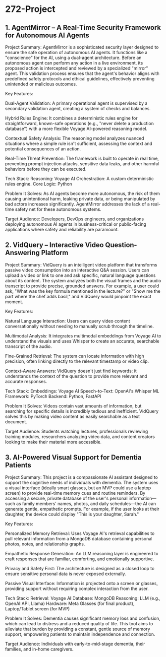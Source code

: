 # 272-Project

## 1. AgentMirror – A Real-Time Security Framework for Autonomous AI Agents
Project Summary: AgentMirror is a sophisticated security layer designed to ensure the safe operation of autonomous AI agents. It functions like a "conscience" for the AI, using a dual-agent architecture. Before an autonomous agent can perform any action in a live environment, its proposed action is intercepted and reviewed by a specialized "mirror" agent. This validation process ensures that the agent's behavior aligns with predefined safety protocols and ethical guidelines, effectively preventing unintended or malicious outcomes.

Key Features:

Dual-Agent Validation: A primary operational agent is supervised by a secondary validation agent, creating a system of checks and balances.

Hybrid Rules Engine: It combines a deterministic rules engine for straightforward, known-safe operations (e.g., "never delete a production database") with a more flexible Voyage AI-powered reasoning model.

Contextual Safety Analysis: The reasoning model analyzes nuanced situations where a simple rule isn't sufficient, assessing the context and potential consequences of an action.

Real-Time Threat Prevention: The framework is built to operate in real time, preventing prompt injection attacks, sensitive data leaks, and other harmful behaviors before they can be executed.

Tech Stack:
Reasoning: Voyage AI
Orchestration: A custom deterministic rules engine.
Core Logic: Python

Problem It Solves: As AI agents become more autonomous, the risk of them causing unintentional harm, leaking private data, or being manipulated by bad actors increases significantly. AgentMirror addresses the lack of a real-time safety net for these autonomous systems.

Target Audience: Developers, DevOps engineers, and organizations deploying autonomous AI agents in business-critical or public-facing applications where safety and reliability are paramount.

## 2. VidQuery – Interactive Video Question-Answering Platform
Project Summary: VidQuery is an intelligent video platform that transforms passive video consumption into an interactive Q&A session. Users can upload a video or link to one and ask specific, natural language questions about its content. The system analyzes both the visual frames and the audio transcript to provide precise, grounded answers. For example, a user could ask, "What was the key formula mentioned in the lecture?" or "Show me the part where the chef adds basil," and VidQuery would pinpoint the exact moment.

Key Features:

Natural Language Interaction: Users can query video content conversationally without needing to manually scrub through the timeline.

Multimodal Analysis: It integrates multimodal embeddings from Voyage AI to understand the visuals and uses Whisper to create an accurate, searchable transcript of the audio.

Fine-Grained Retrieval: The system can locate information with high precision, often linking directly to the relevant timestamp or video clip.

Context-Aware Answers: VidQuery doesn't just find keywords; it understands the context of the question to provide more relevant and accurate responses.

Tech Stack:
Embeddings: Voyage AI
Speech-to-Text: OpenAI's Whisper
ML Framework: PyTorch
Backend: Python, FastAPI

Problem It Solves: Videos contain vast amounts of information, but searching for specific details is incredibly tedious and inefficient. VidQuery solves this by making video content as easily searchable as a text document.

Target Audience: Students watching lectures, professionals reviewing training modules, researchers analyzing video data, and content creators looking to make their material more accessible.

## 3. AI-Powered Visual Support for Dementia Patients
Project Summary: This project is a compassionate AI assistant designed to support the cognitive needs of individuals with dementia. The system uses a visual interface (ideally smart glasses, but an MVP could use a laptop screen) to provide real-time memory cues and routine reminders. By accessing a secure, private database of the user's personal information—such as family members' names, photos, and daily schedules—the AI can generate gentle, empathetic prompts. For example, if the user looks at their daughter, the device could display "This is your daughter, Sarah."

Key Features:

Personalized Memory Retrieval: Uses Voyage AI's retrieval capabilities to pull relevant information from a MongoDB database containing personal photos, notes, and relationship graphs.

Empathetic Response Generation: An LLM reasoning layer is engineered to craft responses that are familiar, comforting, and emotionally supportive.

Privacy and Safety First: The architecture is designed as a closed loop to ensure sensitive personal data is never exposed externally.

Passive Visual Interface: Information is projected onto a screen or glasses, providing support without requiring complex interaction from the user.

Tech Stack:
Retrieval: Voyage AI
Database: MongoDB
Reasoning: LLM (e.g., OpenAI API, Llama)
Hardware: Meta Glasses (for final product), Laptop/Tablet screen (for MVP)

Problem It Solves: Dementia causes significant memory loss and confusion, which can lead to distress and a reduced quality of life. This tool aims to alleviate that burden by providing a constant, gentle source of memory support, empowering patients to maintain independence and connection.

Target Audience: Individuals with early-to-mid-stage dementia, their families, and in-home caregivers.
